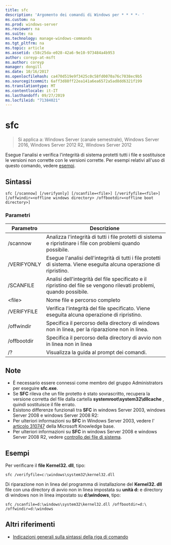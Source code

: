 ```yaml
---
title: sfc
description: 'Argomento dei comandi di Windows per * * * *- '
ms.custom: na
ms.prod: windows-server
ms.reviewer: na
ms.suite: na
ms.technology: manage-windows-commands
ms.tgt_pltfrm: na
ms.topic: article
ms.assetid: c58c25da-e028-42a6-9e10-973484a4b953
author: coreyp-at-msft
ms.author: coreyp
manager: dongill
ms.date: 10/16/2017
ms.openlocfilehash: ca470d519e9f3425c0c58fd0070a76c7038ec9b5
ms.sourcegitcommit: 6aff3d88ff22ea141a6ea6572a5ad8dd6321f199
ms.translationtype: MT
ms.contentlocale: it-IT
ms.lasthandoff: 09/27/2019
ms.locfileid: "71384021"
---
```

# <a name="sfc"></a>sfc

>Si applica a: Windows Server (canale semestrale), Windows Server 2016, Windows Server 2012 R2, Windows Server 2012

Esegue l'analisi e verifica l'integrità di sistema protetti tutti i file e sostituisce le versioni non corrette con le versioni corrette.
Per esempi relativi all'uso di questo comando, vedere [esempi](#BKMK_examples).

## <a name="syntax"></a>Sintassi
```
sfc [/scannow] [/verifyonly] [/scanfile=<file>] [/verifyfile=<file>] [/offwindir=<offline windows directory> /offbootdir=<offline boot directory>]
```

### <a name="parameters"></a>Parametri
|Parametro|Descrizione|
|-------|--------|
|/scannow|Analizza l'integrità di tutti i file protetti di sistema e ripristinare i file con problemi quando possibile.|
|/VERIFYONLY|Esegue l'analisi dell'integrità di tutti i file protetti di sistema. Viene eseguita alcuna operazione di ripristino.|
|/SCANFILE|Analisi dell'integrità del file specificato e il ripristino del file se vengono rilevati problemi, quando possibile.|
|\<file>|Nome file e percorso completo|
|/VERIFYFILE|Verifica l'integrità del file specificato. Viene eseguita alcuna operazione di ripristino.|
|/offwindir|Specifica il percorso della directory di windows non in linea, per la riparazione non in linea.|
|/offbootdir|Specifica il percorso della directory di avvio non in linea non in linea|
|/?|Visualizza la guida al prompt dei comandi.|

## <a name="remarks"></a>Note
-   È necessario essere connessi come membro del gruppo Administrators per eseguire **sfc.exe**.
-   Se **SFC** rileva che un file protetto è stato sovrascritto, recupera la versione corretta del file dalla cartella **systemroot\system32\dllcache** , quindi sostituisce il file errato.
-   Esistono differenze funzionali tra **SFC** in windows Server 2003, windows Server 2008 e windows Server 2008 R2:
-   Per ulteriori informazioni su **SFC** in Windows Server 2003, vedere l' [articolo 310747](https://go.microsoft.com/fwlink/?LinkId=227069) della Microsoft Knowledge base.
-   Per ulteriori informazioni su **SFC** in windows Server 2008 e windows Server 2008 R2, vedere [controllo dei file di sistema](https://go.microsoft.com/fwlink/?LinkId=227071).

## <a name="BKMK_examples"></a>Esempi
Per verificare il **file Kernel32. dll**, tipo:
```
sfc /verifyfile=c:\windows\system32\kernel32.dll
```
Di riparazione non in linea del programma di installazione del **Kernel32. dll** file con una directory di avvio non in linea impostata su **unità d:** e directory di windows non in linea impostato su **d:\windows**, tipo:
```
sfc /scanfile=d:\windows\system32\kernel32.dll /offbootdir=d:\ /offwindir=d:\windows
```

## <a name="additional-references"></a>Altri riferimenti
-   [Indicazioni generali sulla sintassi della riga di comando](command-line-syntax-key.md)


